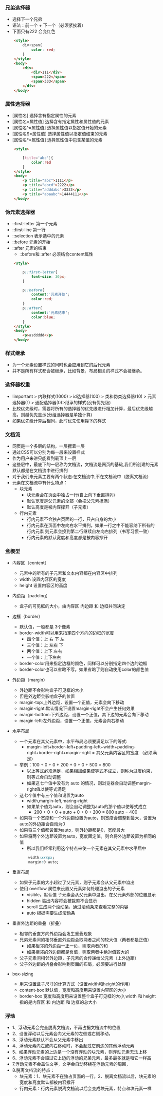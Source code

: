 <!--
 * @Author: your name
 * @Date: 2020-03-03 21:11:23
 * @LastEditTime: 2020-03-03 21:11:53
 * @LastEditors: Please set LastEditors
 * @Description: In User Settings Edit
 * @FilePath: /fe_blog/css/css3基础/README.md
 -->
### 兄弟选择器
+ 选择下一个兄弟
+ 语法：前一个 + 下一个（必须紧挨着）
+ 下面只有222 会变红色
```html
    <style>
        div+span{
            color: red;
        }
    </style>
    <body>
        <div>
            <div>111</div>
            <span>222</span>
            <span>333</span>
        </div>
    </body>
```

### 属性选择器
+ [属性名] 选择含有指定属性的元素
+ [属性名=属性值] 选择含有指定属性和属性值的元素
+ [属性名^=属性值] 选择属性值以指定值开始的元素
+ [属性名$=属性值] 选择属性值以指定值结束的元素
+ [属性名*=属性值] 选择属性值中包含某值的元素
```html
    <style>

        [title='abc']{
            color:red
        }
    </style>
    <body>
        <p title="abc">1111</p>
        <p title="abcd">2222</p>
        <p title="adddabc">3333</p>
        <p title="abaabc">14444111</p>
    </body>

```

### 伪元素选择器
+ ::first-letter 第一个元素
+ ::first-line 第一行
+ ::selection 表示选中的元素
+ ::before 元素的开始
+ ::after 元素的结束
  - ::before和::after 必须结合content属性
```html
    <style>

        p::first-letter{
            font-size: 30px;
        }

        p::before{
            content:'元素开始';
            color:red;
        }
        p::after{
            content:'元素结束';
            color:blue;
        }
    </style>
    <body>
        <p>asddddd</p>
    </body>
```

### 样式继承
+ 为一个元素设置样式的同时也会应用到它的后代元素
+ 并不是所有样式都会被继承，比如背景，布局相关的样式不会被继承。

### 选择器权重
+ !important > 内联样式(1000) > id选择器(100)  > 类和伪类选择器(10) > 元素选择器(1) > 通配选择器(0)>继承的样式(没有优先级)
+ 比较优先级时，需要将所有的选择器的优先级进行相加计算，最后优先级越高，则越优先显示(分组选择器是单独计算)
+ 如果优先级计算后相同，此时优先使用靠下的样式

### 文档流
+ 网页是一个多层的结构，一层摞着一层
+ 通过CSS可以分别为每一层来设置样式
+ 作为用户来讲只能看到最顶上一层
+ 这些层中，最底下的一层称为文档流，文档流是网页的基础,我们所创建的元素默认都是在文档流中进行排列
+ 对于我们来元素主要有两个状态:在文档流中,不在文档流中（脱离文档流）
+ 元素在文档流中有什么特点：
  - 块元素
    - 块元素会在页面中独占一行(自上向下垂直排列)
    - 默认宽度是父元素的全部（会把父元素撑满）
    - 默认高度是被内容撑开（子元素）
  - 行内元素
    - 行内元素不会独占页面的一行，只占自身的大小
    - 行内元素在页面中左向右水平排列，如果一行之中不能容纳下所有的行内元素
                        则元素会换到第二行继续自左向右排列（书写习惯一致）
    - 行内元素的默认宽度和高度都是被内容撑开


### 盒模型
+ 内容区（content）
  - 元素中的所有的子元素和文本内容都在内容区中排列  
  - width 设置内容区的宽度
  - height 设置内容区的高度
+ 内边距（padding）
  - 盒子的可见框的大小，由内容区 内边距 和 边框共同决定
+ 边框（border）
  - 默认值，一般都是 3个像素
  - border-width可以用来指定四个方向的边框的宽度
    - 四个值：上 右 下 左
    - 三个值：上 左右 下
    - 两个值：上下 左右
    - 一个值：上下左右
  - border-color用来指定边框的颜色，同样可以分别指定四个边的边框
  - border-color也可以省略不写，如果省略了则自动使用color的颜色值
+ 外边距（margin）
  - 外边距不会影响盒子可见框的大小
  - 但是外边距会影响盒子的位置
  - margin-top:上外边距，设置一个正值，元素会向下移动
  - margin-right:默认情况下设置margin-right不会产生任何效果
  - margin-bottom:下外边距，设置一个正值，其下边的元素会向下移动
  - margin-left:左外边距，设置一个正值，元素会向右移动

+ 水平布局
  - 一个元素在其父元素中，水平布局必须要满足以下的等式:
    - margin-left+border-left+padding-left+width+padding-right+border-right+margin-right = 其父元素内容区的宽度 （必须满足）
  - 举例：100 + 0 + 0 + 200 + 0 + 0 + 500 = 800
    - 以上等式必须满足，如果相加结果使等式不成立，则称为过度约束，则等式会自动调整
    - 如果这七个值中没有为 auto 的情况，则浏览器会自动调整margin-right值以使等式满足
  - 这七个值中有三个值和设置为auto
    - width,margin-left,maring-right
    - 如果某个值为auto，则会自动调整为auto的那个值以使等式成立
      - 200 + 0 + 0 + auto + 0 + 0 + 200 = 800  auto = 400
  - 如果将一个宽度和一个外边距设置为auto，则宽度会调整到最大，设置为auto的外边距会自动为0
  - 如果将三个值都设置为auto，则外边距都是0，宽度最大
  - 如果将两个外边距设置为auto，宽度固定值，则会将外边距设置为相同的值
    - 所以我们经常利用这个特点来使一个元素在其父元素中水平居中
    ```css
        width:xxxpx;
        margin:0 auto;
    ```

+ 垂直布局
  - 如果子元素的大小超过了父元素，则子元素会从父元素中溢出
  - 使用 overflow 属性来设置父元素如何处理溢出的子元素
    - visible，默认值 子元素会从父元素中溢出，在父元素外部的位置显示
    - hidden 溢出内容将会被裁剪不会显示
    - scroll 生成两个滚动条，通过滚动条来查看完整的内容
    - auto 根据需要生成滚动条

+ 垂直外边距的重叠（折叠）
  - 相邻的垂直方向外边距会发生重叠现象
  - 兄弟元素间的相邻垂直外边距会取两者之间的较大值（两者都是正值）
    - 如果相邻的外边距一正一负，则取两者的和
    - 如果相邻的外边距都是负值，则取两者中绝对值较大的
  - 父子元素间相邻外边距，子元素的会传递给父元素（上外边距）
  - 父子外边距的折叠会影响到页面的布局，必须要进行处理

+ box-sizing
  - 用来设置盒子尺寸的计算方式（设置width和height的作用）
  - content-box 默认值，宽度和高度用来设置内容区的大小
  - border-box 宽度和高度用来设置整个盒子可见框的大小,width 和 height 指的是内容区 和 内边距 和 边框的总大小


### 浮动
+ 1、浮动元素会完全脱离文档流，不再占据文档流中的位置
+ 2、设置浮动以后元素会向父元素的左侧或右侧移动，
+ 3、浮动元素默认不会从父元素中移出
+ 4、浮动元素向左或向右移动时，不会超过它前边的其他浮动元素
+ 5、如果浮动元素的上边是一个没有浮动的块元素，则浮动元素无法上移
+ 6、浮动元素不会超过它上边的浮动的兄弟元素，最多最多就是和它一样高
+ 7.浮动元素不会盖住文字，文字会自动环绕在浮动元素的周围，
+ 8.脱离文档流的特点：
  - 块元素：1、块元素不在独占页面的一行。2、脱离文档流以后，块元素的宽度和高度默认都被内容撑开
  - 行内元素：行内元素脱离文档流以后会变成块元素，特点和块元素一样
